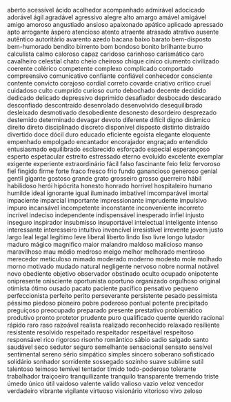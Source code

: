aberto
acessível
ácido
acolhedor
acompanhado
admirável
adocicado
adorável
ágil
agradável
agressivo
alegre
alto
amargo
amável
amigável
amigo
amoroso
angustiado
ansioso
apaixonado
apático
aplicado
apressado
apto
arrogante
áspero
atencioso
atento
atraente
atrasado
atrativo
ausente
autêntico
autoritário
avarento
azedo
bacana
baixo
barato
bem-disposto
bem-humorado
bendito
birrento
bom
bondoso
bonito
brilhante
burro
calculista
calmo
caloroso
capaz
caridoso
carinhoso
carismático
caro
cavalheiro
celestial
chato
cheio
cheiroso
chique
cínico
ciumento
civilizado
coerente
colérico
competente
complexo
complicado
comportado
compreensivo
comunicativo
confiante
confiável
conhecedor
consciente
contente
convicto
corajoso
cordial
correto
covarde
criativo
crítico
cruel
cuidadoso
culto
cumprido
curioso
curto
debochado
decente
decidido
dedicado
delicado
depressivo
deprimido
desafiador
desbocado
descarado
desconfiado
descontraído
desenrolado
desenvolvido
desequilibrado
desleixado
desmotivado
desobediente
desonesto
desordeiro
desprezado
destemido
determinado
devagar
devoto
diferente
difícil
digno
dinâmico
direito
direto
disciplinado
discreto
disponível
disposto
distinto
distraído
divertido
doce
dócil
duro
educado
eficiente
egoísta
elegante
eloquente
empenhado
empolgado
encantador
encorajador
engraçado
entendido
entusiasmado
equilibrado
esclarecido
esforçado
especial
esperançoso
esperto
espetacular
estreito
estressado
eterno
evoluído
excelente
exemplar
exigente
experiente
extraordinário
fácil
falso
fascinante
feio
feliz
fervoroso
fiel
fingido
firme
forte
fraco
fresco
frio
fundo
ganancioso
generoso
genial
gentil
gigante
gostoso
grande
grato
grosseiro
grosso
guerreiro
hábil
habilidoso
herói
hipócrita
honesto
honrado
horrível
hospitaleiro
humano
humilde
ideal
ignorante
igual
iluminado
imbatível
imcomparável
imortal
impaciente
imparcial
importante
impressionante
imprudente
impulsivo
impuro
incansável
incompetente
inconstante
inconveniente
incorreto
incrível
indeciso
independente
indispensável
inesperado
infiel
injusto
inseguro
inspirador
insubmisso
insuportável
intelectual
inteligente
intenso
interessante
interesseiro
intuitivo
invencível
irresistível
irrevente
jovem
justo
largo
leal
legal
legítimo
leve
liberal
liberto
lindo
liso
livre
longo
lutador
maduro
mágico
magnifico
maior
malandro
maldoso
malicioso
manso
maravilhoso
mau
médio
medroso
meigo
melhor
melhorado
mentiroso
merecedor
meticuloso
mimado
moderado
moderno
modesto
mole
molhado
morno
motivado
mudado
natural
negligente
nervoso
nobre
normal
notável
novo
obediente
objetivo
observador
obstinado
oculto
ocupado
onipotente
onipresente
onisciente
oportunista
oportuno
organizado
orgulhoso
original
otimista
ótimo
ousado
pacato
paciente
pacífico
pensativo
pequeno
perfeccionista
perfeito
perito
perseverante
persistente
pesado
pessimista
péssimo
piedoso
pioneiro
pobre
poderoso
pontual
potente
precipitado
preguiçoso
preocupado
preparado
presente
prestativo
problemático
produtivo
pronto
protetor
prudente
puro
qualificado
quente
querido
racional
rápido
raro
raso
razoável
realista
realizado
reconhecido
relaxado
resiliente
resistente
resolvido
respeitado
respeitador
respeitável
respeitoso
responsável
rico
rigoroso
risonho
romântico
sábio
sadio
salgado
santo
saudável
seco
sedutor
seguro
semelhante
sensacional
sensato
sensível
sentimental
sereno
sério
simpático
simples
sincero
soberano
sofisticado
solidário
sonhador
sorridente
sossegado
sozinho
suave
sublime
sutil
talentoso
teimoso
temível
tentador
tímido
todo-poderoso
tolerante
trabalhador
traiçoeiro
tranquilizante
tranquilo
transparente
tremendo
triste
úmedo
único
útil
vaidoso
valente
valido
valioso
vazio
veloz
vencedor
verdadeiro
vibrante
vigilante
virtuoso
visionário
vitorioso
vivo
zeloso
